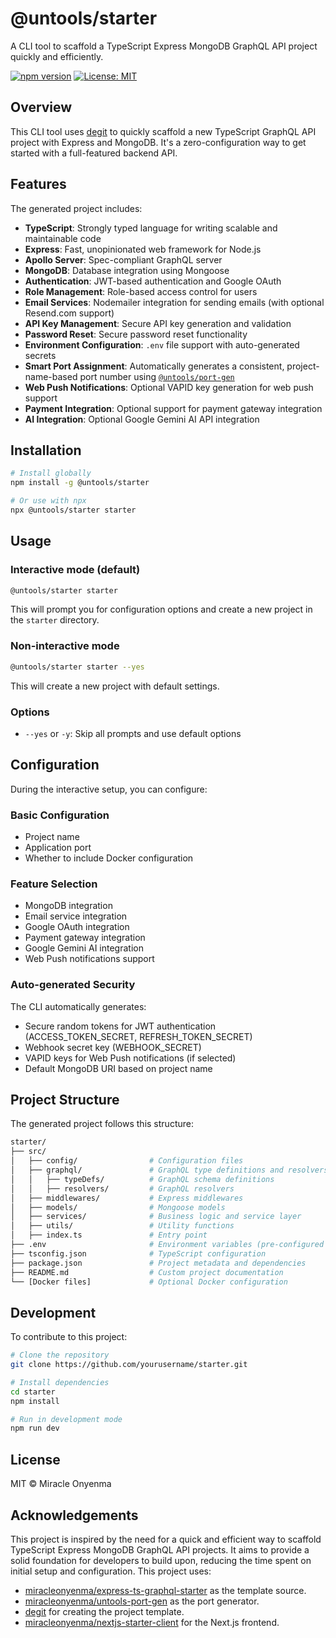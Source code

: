 # @untools/starter

A CLI tool to scaffold a TypeScript Express MongoDB GraphQL API project quickly and efficiently.

[![npm version](https://img.shields.io/npm/v/@untools/starter.svg)](https://www.npmjs.com/package/@untools/starter)
[![License: MIT](https://img.shields.io/badge/License-MIT-blue.svg)](https://opensource.org/licenses/MIT)

## Overview

This CLI tool uses [degit](https://github.com/Rich-Harris/degit) to quickly scaffold a new TypeScript GraphQL API project with Express and MongoDB. It's a zero-configuration way to get started with a full-featured backend API.

## Features

The generated project includes:

- **TypeScript**: Strongly typed language for writing scalable and maintainable code
- **Express**: Fast, unopinionated web framework for Node.js
- **Apollo Server**: Spec-compliant GraphQL server
- **MongoDB**: Database integration using Mongoose
- **Authentication**: JWT-based authentication and Google OAuth
- **Role Management**: Role-based access control for users
- **Email Services**: Nodemailer integration for sending emails (with optional Resend.com support)
- **API Key Management**: Secure API key generation and validation
- **Password Reset**: Secure password reset functionality
- **Environment Configuration**: `.env` file support with auto-generated secrets
- **Smart Port Assignment**: Automatically generates a consistent, project-name-based port number using [`@untools/port-gen`](https://www.npmjs.com/package/@untools/port-gen)
- **Web Push Notifications**: Optional VAPID key generation for web push support
- **Payment Integration**: Optional support for payment gateway integration
- **AI Integration**: Optional Google Gemini AI API integration

## Installation

```bash
# Install globally
npm install -g @untools/starter

# Or use with npx
npx @untools/starter starter
```

## Usage

### Interactive mode (default)

```bash
@untools/starter starter
```

This will prompt you for configuration options and create a new project in the `starter` directory.

### Non-interactive mode

```bash
@untools/starter starter --yes
```

This will create a new project with default settings.

### Options

- `--yes` or `-y`: Skip all prompts and use default options

## Configuration

During the interactive setup, you can configure:

### Basic Configuration

- Project name
- Application port
- Whether to include Docker configuration

### Feature Selection

- MongoDB integration
- Email service integration
- Google OAuth integration
- Payment gateway integration
- Google Gemini AI integration
- Web Push notifications support

### Auto-generated Security

The CLI automatically generates:

- Secure random tokens for JWT authentication (ACCESS_TOKEN_SECRET, REFRESH_TOKEN_SECRET)
- Webhook secret key (WEBHOOK_SECRET)
- VAPID keys for Web Push notifications (if selected)
- Default MongoDB URI based on project name

## Project Structure

The generated project follows this structure:

```bash
starter/
├── src/
│   ├── config/                # Configuration files
│   ├── graphql/               # GraphQL type definitions and resolvers
│   │   ├── typeDefs/          # GraphQL schema definitions
│   │   ├── resolvers/         # GraphQL resolvers
│   ├── middlewares/           # Express middlewares
│   ├── models/                # Mongoose models
│   ├── services/              # Business logic and service layer
│   ├── utils/                 # Utility functions
│   ├── index.ts               # Entry point
├── .env                       # Environment variables (pre-configured based on selections)
├── tsconfig.json              # TypeScript configuration
├── package.json               # Project metadata and dependencies
├── README.md                  # Custom project documentation
└── [Docker files]             # Optional Docker configuration
```

## Development

To contribute to this project:

```bash
# Clone the repository
git clone https://github.com/yourusername/starter.git

# Install dependencies
cd starter
npm install

# Run in development mode
npm run dev
```

## License

MIT © Miracle Onyenma

## Acknowledgements

This project is inspired by the need for a quick and efficient way to scaffold TypeScript Express MongoDB GraphQL API projects. It aims to provide a solid foundation for developers to build upon, reducing the time spent on initial setup and configuration.
This project uses:

- [miracleonyenma/express-ts-graphql-starter](https://github.com/miracleonyenma/express-ts-graphql-starter) as the template source.
- [miracleonyenma/untools-port-gen](https://github.com/miracleonyenma/untools-port-gen) as the port generator.
- [degit](https://github.com/Rich-Harris/degit) for creating the project template.
- [miracleonyenma/nextjs-starter-client](https://github.com/miracleonyenma/nextjs-starter-client) for the Next.js frontend.
